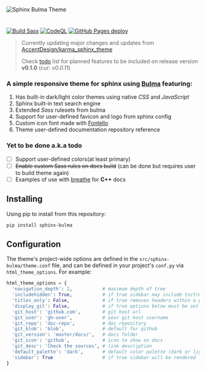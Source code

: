 ![Sphinx Bulma Theme](banner.png)
#
[![Build Sass](https://github.com/oAGoulart/sphinx-bulma/actions/workflows/sass.yml/badge.svg)](https://github.com/oAGoulart/sphinx-bulma/actions/workflows/sass.yml)
[![CodeQL](https://github.com/oAGoulart/sphinx-bulma/actions/workflows/codeql-analysis.yml/badge.svg?branch=master)](https://github.com/oAGoulart/sphinx-bulma/actions/workflows/codeql-analysis.yml)
[![GitHub Pages deploy](https://github.com/oAGoulart/sphinx-bulma/actions/workflows/gh-pages.yml/badge.svg)](https://github.com/oAGoulart/sphinx-bulma/actions/workflows/gh-pages.yml)

> Currently updating major changes and updates from [AccentDesign/karma_sphinx_theme](https://github.com/AccentDesign/karma_sphinx_theme)
> 
> Check [todo] list for planned features to be included on release version **v0.1.0** (cur: _v0.0.11_)

### A simple responsive theme for sphinx using **[Bulma]** featuring:
  1.  Has built-in dark/light color themes using native _CSS_ and _JavaScript_
  2.  Sphinx built-in text search engine
  3.  Extended _Sass_ rulesets from bulma
  4.  Support for user-defined favicon and logo from sphinx config
  5.  Custom icon font made with [Fontello]
  6.  Theme user-defined documentation repository reference

### Yet to be done a.k.a todo
  - [ ] Support user-defined colors(at least primary)<br>
  <input type="checkbox" indeterminate><span><del>Enable custom Sass rules on docs build</del> (can be done but requires user to build theme again)</span>
  - [ ] Examples of use with [breathe] for **C++** docs

## Installing

Using pip to install from this repository:

```sh
pip install sphinx-bulma
```

## Configuration

The theme's project-wide options are defined in the `src/sphinx-bulma/theme.conf`
file, and can be defined in your project's `conf.py` via
`html_theme_options`. For example:

```py
html_theme_options = {
  'navigation_depth': 2,           # maximum depth of tree
  'includehidden': True,           # if true sidebar may include toctrees marked with hidden option
  'titles_only': False,            # if true removes headers within a page from the sidebar
  'display_git': False,            # if true options below must be set
  'git_host': 'github.com',        # git host url
  'git_user': 'gh-user',           # your git host username
  'git_repo': 'doc-repo',          # doc repository
  'git_blob': 'blob',              # default for github
  'git_version': 'master/docs/',   # docs folder
  'git_icon': 'github',            # icon to show on docs
  'git_desc': 'Check the sources', # link description
  'default_palette': 'dark',       # default color palette (dark or light)
  'sidebar': True                  # if true sidebar will be rendered
}
```

[Bulma]: https://bulma.io/
[Fontello]: https://fontello.com/
[todo]: /#yet-to-be-done-aka-todo
[breathe]: https://github.com/michaeljones/breathe
